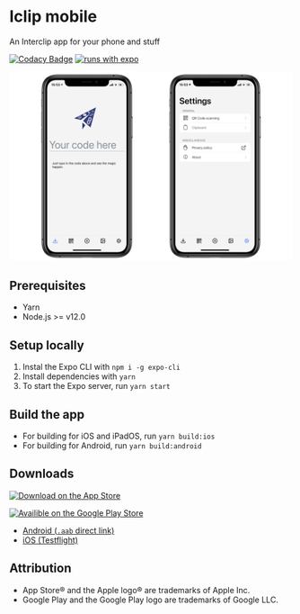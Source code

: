 # Iclip mobile

An Interclip app for your phone and stuff

[![Codacy Badge](https://api.codacy.com/project/badge/Grade/0386feedee2f409eb782a9f6082b8d74)](https://app.codacy.com/gh/filiptronicek/iclip-mobile?utm_source=github.com&utm_medium=referral&utm_content=filiptronicek/iclip-mobile&utm_campaign=Badge_Grade_Settings)
[![runs with expo](https://img.shields.io/badge/Runs%20with%20Expo-4630EB.svg?style=flat-square&logo=EXPO&labelColor=f3f3f3&logoColor=000)](https://expo.io/)

![How the app looks](docs/readme/hero.png)

## Prerequisites

- Yarn
- Node.js >= v12.0

## Setup locally

1.  Instal the Expo CLI with `npm i -g expo-cli`
2.  Install dependencies with `yarn`
3.  To start the Expo server, run `yarn start`

## Build the app

- For building for iOS and iPadOS, run `yarn build:ios`
- For building for Android, run `yarn build:android`

## Downloads

<a href="https://apps.apple.com/cz/app/interclip/id1546777494"> <img width="250" alt="Download on the App Store" src="https://files.catbox.moe/bpoouz.svg"> </a>

<a href="https://play.google.com/store/apps/details?id=com.filiptronicek.iclip"> <img width="250" alt="Availible on the Google Play Store" src="https://user-images.githubusercontent.com/29888641/122639762-03dbbb00-d0fc-11eb-97b8-ace2b53ceedf.png"> </a>

- [Android (`.aab` direct link)](https://github.com/filiptronicek/iclip-mobile/releases/latest/download/iclip.aab)
- [iOS (Testflight)](https://testflight.apple.com/join/g9WUiQpm)

## Attribution

- App Store® and the Apple logo® are trademarks of Apple Inc.
- Google Play and the Google Play logo are trademarks of Google LLC.
